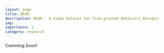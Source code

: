 ```yaml
---
layout: page
title: BEAR
description: BEAR - A Video Dataset For Fine-grained Behaviors Recognition Oriented with Action and Environment Factors (ICME-2025)
img: 
importance: 1
category: research
---
```


Comming Soon!
